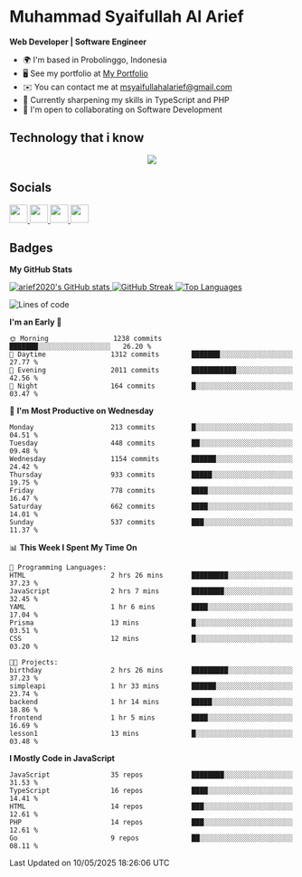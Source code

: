 # Muhammad Syaifullah Al Arief
**Web Developer | Software Engineer**

- 🌍  I'm based in Probolinggo, Indonesia
- 🖥️  See my portfolio at [My Portfolio](https://msyaifullahalarief.vercel.app)
- ✉️  You can contact me at [msyaifullahalarief@gmail.com](mailto:msyaifullahalarief@gmail.com)
- 🧠  Currently sharpening my skills in TypeScript and PHP
- 🤝  I'm open to collaborating on Software Development

## Technology that i know
<p align="center">
  <a href="https://skillicons.dev">
    <img src="https://skillicons.dev/icons?i=git,html,docker,css,js,express,firebase,go,laravel,linux,mongodb,mysql,nextjs,nginx,nodejs,npm,postgres,postman,prisma,tailwind,ts,ubuntu,vercel,vscode,vue,windows,yarn" />
  </a>
</p>

## Socials
<p align="left">
    <a href="https://discord.com/users/hanifez" target="_blank" rel="noreferrer">
        <picture>
            <source media="(prefers-color-scheme: dark)" srcset="https://raw.githubusercontent.com/danielcranney/readme-generator/main/public/icons/socials/discord-dark.svg" />
            <source media="(prefers-color-scheme: light)" srcset="https://raw.githubusercontent.com/danielcranney/readme-generator/main/public/icons/socials/discord.svg" />
            <img src="https://raw.githubusercontent.com/danielcranney/readme-generator/main/public/icons/socials/discord.svg" width="32" height="32" />
        </picture>
    </a>
    <a href="https://www.github.com/arief2020" target="_blank" rel="noreferrer">
        <picture>
            <source media="(prefers-color-scheme: dark)" srcset="https://raw.githubusercontent.com/danielcranney/readme-generator/main/public/icons/socials/github-dark.svg" />
            <source media="(prefers-color-scheme: light)" srcset="https://raw.githubusercontent.com/danielcranney/readme-generator/main/public/icons/socials/github.svg" />
            <img src="https://raw.githubusercontent.com/danielcranney/readme-generator/main/public/icons/socials/github.svg" width="32" height="32" />
        </picture>
    </a>
    <a href="https://muhammadsyaifullahalarief.hashnode.dev" target="_blank" rel="noreferrer">
        <picture>
            <source media="(prefers-color-scheme: dark)" srcset="https://raw.githubusercontent.com/danielcranney/readme-generator/main/public/icons/socials/hashnode-dark.svg" />
            <source media="(prefers-color-scheme: light)" srcset="https://raw.githubusercontent.com/danielcranney/readme-generator/main/public/icons/socials/hashnode.svg" />
            <img src="https://raw.githubusercontent.com/danielcranney/readme-generator/main/public/icons/socials/hashnode.svg" width="32" height="32" />
        </picture>
    </a>
    <a href="https://www.linkedin.com/in/muhammad-syaifullah-al-arief/" target="_blank" rel="noreferrer">
        <picture>
            <source media="(prefers-color-scheme: dark)" srcset="https://raw.githubusercontent.com/danielcranney/readme-generator/main/public/icons/socials/linkedin-dark.svg" />
            <source media="(prefers-color-scheme: light)" srcset="https://raw.githubusercontent.com/danielcranney/readme-generator/main/public/icons/socials/linkedin.svg" />
            <img src="https://raw.githubusercontent.com/danielcranney/readme-generator/main/public/icons/socials/linkedin.svg" width="32" height="32" />
        </picture>
    </a>
</p>

## Badges
<b>My GitHub Stats</b>

<a href="http://www.github.com/arief2020">
    <img src="https://github-readme-stats.vercel.app/api?username=arief2020&show_icons=true&hide=&count_private=true&title_color=0891b2&text_color=ffffff&icon_color=0891b2&bg_color=27272a&hide_border=true&show_icons=true" alt="arief2020's GitHub stats" />
</a>
<a href="http://www.github.com/arief2020">
    <img src="https://github-readme-streak-stats.herokuapp.com/?user=arief2020&stroke=ffffff&background=27272a&ring=0891b2&fire=0891b2&currStreakNum=ffffff&currStreakLabel=0891b2&sideNums=ffffff&sideLabels=ffffff&dates=ffffff&hide_border=true" alt="GitHub Streak" />
</a>


<a href="https://github.com/arief2020" align="left">
    <img src="https://github-readme-stats.vercel.app/api/top-langs/?username=arief2020&langs_count=10&title_color=0891b2&text_color=ffffff&icon_color=0891b2&bg_color=27272a&hide_border=true&locale=en&custom_title=Top%20Languages" alt="Top Languages" />
</a>

<!--START_SECTION:waka-->
![Lines of code](https://img.shields.io/badge/From%20Hello%20World%20I%27ve%20Written-9.6%20million%20lines%20of%20code-blue)

**I'm an Early 🐤** 

```text
🌞 Morning                1238 commits        ███████░░░░░░░░░░░░░░░░░░   26.20 % 
🌆 Daytime                1312 commits        ███████░░░░░░░░░░░░░░░░░░   27.77 % 
🌃 Evening                2011 commits        ███████████░░░░░░░░░░░░░░   42.56 % 
🌙 Night                  164 commits         █░░░░░░░░░░░░░░░░░░░░░░░░   03.47 % 
```
📅 **I'm Most Productive on Wednesday** 

```text
Monday                   213 commits         █░░░░░░░░░░░░░░░░░░░░░░░░   04.51 % 
Tuesday                  448 commits         ██░░░░░░░░░░░░░░░░░░░░░░░   09.48 % 
Wednesday                1154 commits        ██████░░░░░░░░░░░░░░░░░░░   24.42 % 
Thursday                 933 commits         █████░░░░░░░░░░░░░░░░░░░░   19.75 % 
Friday                   778 commits         ████░░░░░░░░░░░░░░░░░░░░░   16.47 % 
Saturday                 662 commits         ████░░░░░░░░░░░░░░░░░░░░░   14.01 % 
Sunday                   537 commits         ███░░░░░░░░░░░░░░░░░░░░░░   11.37 % 
```


📊 **This Week I Spent My Time On** 

```text
💬 Programming Languages: 
HTML                     2 hrs 26 mins       █████████░░░░░░░░░░░░░░░░   37.23 % 
JavaScript               2 hrs 7 mins        ████████░░░░░░░░░░░░░░░░░   32.45 % 
YAML                     1 hr 6 mins         ████░░░░░░░░░░░░░░░░░░░░░   17.04 % 
Prisma                   13 mins             █░░░░░░░░░░░░░░░░░░░░░░░░   03.51 % 
CSS                      12 mins             █░░░░░░░░░░░░░░░░░░░░░░░░   03.20 % 

🐱‍💻 Projects: 
birthday                 2 hrs 26 mins       █████████░░░░░░░░░░░░░░░░   37.23 % 
simpleapi                1 hr 33 mins        ██████░░░░░░░░░░░░░░░░░░░   23.74 % 
backend                  1 hr 14 mins        █████░░░░░░░░░░░░░░░░░░░░   18.86 % 
frontend                 1 hr 5 mins         ████░░░░░░░░░░░░░░░░░░░░░   16.69 % 
lesson1                  13 mins             █░░░░░░░░░░░░░░░░░░░░░░░░   03.48 % 
```

**I Mostly Code in JavaScript** 

```text
JavaScript               35 repos            ████████░░░░░░░░░░░░░░░░░   31.53 % 
TypeScript               16 repos            ████░░░░░░░░░░░░░░░░░░░░░   14.41 % 
HTML                     14 repos            ███░░░░░░░░░░░░░░░░░░░░░░   12.61 % 
PHP                      14 repos            ███░░░░░░░░░░░░░░░░░░░░░░   12.61 % 
Go                       9 repos             ██░░░░░░░░░░░░░░░░░░░░░░░   08.11 % 
```




 Last Updated on 10/05/2025 18:26:06 UTC
<!--END_SECTION:waka-->
